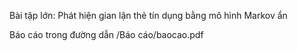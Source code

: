 Bài tập lớn: Phát hiện gian lận thẻ tín dụng bằng mô hình Markov ẩn

Báo cáo trong đường dẫn /Báo cáo/baocao.pdf
